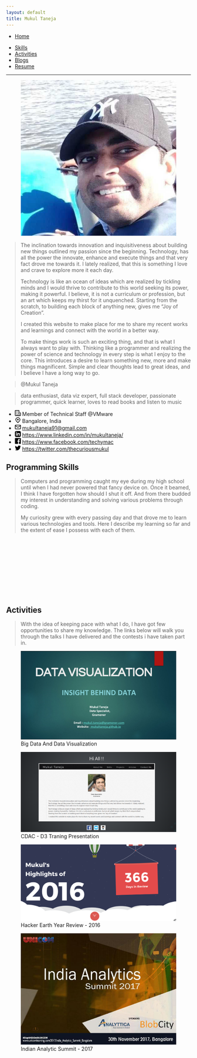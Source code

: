 ```yaml
---
layout: default
title: Mukul Taneja
---
```

<div class="page-content-wrapper">
    <div class="container-fluid header p-4">
        <div class="row">
            <div class="col-1"></div>
            <div class="col-5">
                <div class="mt-2">
                    <nav class="navbar navbar-expand-lg">
                        <div class="collapse navbar-collapse">
                            <ul class="navbar-nav w-100">
                                <li class="nav-item w-30 pr-5 text-center">
                                    <a href="/" class="home-link">
                                        <span class="font-weight-bold">Home</span>
                                    </a>
                                </li>
                            </ul>
                        </div>
                    </nav>
                </div>
            </div>
            <div class="col-5">
                <div class="mt-2">
                    <nav class="navbar navbar-expand-lg">
                        <div class="collapse navbar-collapse">
                            <ul class="navbar-nav w-100">
                                <li class="nav-item w-30 pr-5 pl-5 text-center">
                                    <a href="#skills" class="skills-link">
                                        <span class="font-weight-bold">Skills</span>
                                    </a>
                                </li>
                                <li class="nav-item w-30 pr-5 pl-5 text-center">
                                    <a href="#rewards" class="rewards-link">
                                        <span class="font-weight-bold">Activities</span>
                                    </a>
                                </li>
                                <li class="nav-item w-30 pr-5 pl-5 text-center">
                                    <a href="/blogs" class="blogs">
                                        <span class="font-weight-bold">Blogs</span>
                                    </a>
                                </li>
                                <li class="nav-item w-30 pr-5 pl-5 text-center">
                                    <a href="resume/resume.pdf" class="resume" target="_blank">
                                        <span class="font-weight-bold">Resume</span>
                                    </a>
                                </li>
                            </ul>
                        </div>
                    </nav>
                </div>
            </div>
            <div class="col-1"></div>
        </div>
        <hr />
        <div class="row">
            <div class="col-1"></div>
            <div class="col-3">
                <div>
                    <div class="row">
                        <figure class="figure h-75 w-75 mt-5">
                            <img src="static/images/1567535066215.jpg" alt="mukul taneja" class="me img-responsive w-100 h-100"/>
                        </figure>
                    </div>
                </div>
            </div>
            <div class="col-7">
                <div class="pr-5 mt-5">
                    <div class="row">
                        <blockquote class="pt-5 mt-5">
                            <p>
                                The inclination towards innovation and inquisitiveness about building new things outlined my passion since the beginning. Technology, has all the power the innovate, enhance and execute things and that very fact drove me towards it. I lately realized, that this is something I love and crave to explore more it each day.
                            </p>
                            <p>
                                Technology is like an ocean of ideas which are realized by tickling minds and I would thrive to contribute to this world seeking its power, making it powerful. I believe, it is not a curriculum or profession, but an art which keeps my thirst for it unquenched. Starting from the scratch, to building each block of anything new, gives me “Joy of Creation”.
                            </p>
                            <p>
                                I created this website to make place for me to share my recent works and learnings and connect with the world in a better way.
                            </p>
                            <p>
                                To make things work is such an exciting thing, and that is what I always want to play with. Thinking like a programmer and realizing the power of science and technology in every step is what I enjoy to the core. This introduces a desire to learn something new, more and make things magnificent. Simple and clear thoughts lead to great ideas, and I believe I have a long way to go.
                            </p>
                        </blockquote>
                    </div>
                </div>
            </div>
        </div>
        <div class="row">
            <div class="col-1"></div>
            <div class="col-3">
                <div class="row">
                    <blockquote>
                        <p>@Mukul Taneja</p>
                    </blockquote>
                </div>
                <div class="row">
                    <blockquote>
                        <p>
                            data enthusiast, data viz expert, full stack developer, passionate programmer, quick learner, loves to read books and listen to music
                        </p>
                    </blockquote>
                </div>
                <div class="row">
                    <ul class="list-group">
                        <li aria-label="Org: VMware">
                            <svg class="octicon octicon-location" viewBox="0 0 16 16" version="1.1" width="16" height="16" aria-hidden="true"><path fill-rule="evenodd" d="M1.5 14.25c0 .138.112.25.25.25H4v-1.25a.75.75 0 01.75-.75h2.5a.75.75 0 01.75.75v1.25h2.25a.25.25 0 00.25-.25V1.75a.25.25 0 00-.25-.25h-8.5a.25.25 0 00-.25.25v12.5zM1.75 16A1.75 1.75 0 010 14.25V1.75C0 .784.784 0 1.75 0h8.5C11.216 0 12 .784 12 1.75v12.5c0 .085-.006.168-.018.25h2.268a.25.25 0 00.25-.25V8.285a.25.25 0 00-.111-.208l-1.055-.703a.75.75 0 11.832-1.248l1.055.703c.487.325.779.871.779 1.456v5.965A1.75 1.75 0 0114.25 16h-3.5a.75.75 0 01-.197-.026c-.099.017-.2.026-.303.026h-3a.75.75 0 01-.75-.75V14h-1v1.25a.75.75 0 01-.75.75h-3zM3 3.75A.75.75 0 013.75 3h.5a.75.75 0 010 1.5h-.5A.75.75 0 013 3.75zM3.75 6a.75.75 0 000 1.5h.5a.75.75 0 000-1.5h-.5zM3 9.75A.75.75 0 013.75 9h.5a.75.75 0 010 1.5h-.5A.75.75 0 013 9.75zM7.75 9a.75.75 0 000 1.5h.5a.75.75 0 000-1.5h-.5zM7 6.75A.75.75 0 017.75 6h.5a.75.75 0 010 1.5h-.5A.75.75 0 017 6.75zM7.75 3a.75.75 0 000 1.5h.5a.75.75 0 000-1.5h-.5z"></path></svg>
                            <span>Member of Technical Staff @VMware</span>
                        </li>
                        <li aria-label="Location: Bangalore">
                            <svg class="octicon octicon-location" viewBox="0 0 16 16" version="1.1" width="16" height="16" aria-hidden="true"><path fill-rule="evenodd" d="M11.536 3.464a5 5 0 010 7.072L8 14.07l-3.536-3.535a5 5 0 117.072-7.072v.001zm1.06 8.132a6.5 6.5 0 10-9.192 0l3.535 3.536a1.5 1.5 0 002.122 0l3.535-3.536zM8 9a2 2 0 100-4 2 2 0 000 4z"></path></svg>
                            <span>Bangalore, India</span>
                        </li>
                        <li aria-label="Email: mukultaneja91@gmail.com">
                            <svg class="octicon octicon-mail" viewBox="0 0 16 16" version="1.1" width="16" height="16" aria-hidden="true"><path fill-rule="evenodd" d="M1.75 2A1.75 1.75 0 000 3.75v.736a.75.75 0 000 .027v7.737C0 13.216.784 14 1.75 14h12.5A1.75 1.75 0 0016 12.25v-8.5A1.75 1.75 0 0014.25 2H1.75zM14.5 4.07v-.32a.25.25 0 00-.25-.25H1.75a.25.25 0 00-.25.25v.32L8 7.88l6.5-3.81zm-13 1.74v6.441c0 .138.112.25.25.25h12.5a.25.25 0 00.25-.25V5.809L8.38 9.397a.75.75 0 01-.76 0L1.5 5.809z"></path></svg>
                            <a href="mailto:mukultaneja91@gmail.com">mukultaneja91@gmail.com</a>
                        </li>
                        <li aria-label="linkedin: https://www.linkedin.com/in/mukultaneja/">
                            <svg viewBox="0 0 24 24" version="1.1" width="16" height="16" aria-hidden="true"><path d="M19 0h-14c-2.761 0-5 2.239-5 5v14c0 2.761 2.239 5 5 5h14c2.762 0 5-2.239 5-5v-14c0-2.761-2.238-5-5-5zm-11 19h-3v-11h3v11zm-1.5-12.268c-.966 0-1.75-.79-1.75-1.764s.784-1.764 1.75-1.764 1.75.79 1.75 1.764-.783 1.764-1.75 1.764zm13.5 12.268h-3v-5.604c0-3.368-4-3.113-4 0v5.604h-3v-11h3v1.765c1.396-2.586 7-2.777 7 2.476v6.759z"/></svg>
                            <a href="https://www.linkedin.com/in/mukultaneja/" target="_blank">https://www.linkedin.com/in/mukultaneja/</a>
                        </li>
                        <li aria-label="facebook: https://www.facebook.com/techymac">
                            <svg class="octicon octicon-mail" viewBox="0 0 24 24" version="1.1" width="16" height="16" aria-hidden="true"><path d="M22.675 0h-21.35c-.732 0-1.325.593-1.325 1.325v21.351c0 .731.593 1.324 1.325 1.324h11.495v-9.294h-3.128v-3.622h3.128v-2.671c0-3.1 1.893-4.788 4.659-4.788 1.325 0 2.463.099 2.795.143v3.24l-1.918.001c-1.504 0-1.795.715-1.795 1.763v2.313h3.587l-.467 3.622h-3.12v9.293h6.116c.73 0 1.323-.593 1.323-1.325v-21.35c0-.732-.593-1.325-1.325-1.325z"/></svg>
                            <a href="https://www.facebook.com/techymac" target="_blank">https://www.facebook.com/techymac
                            </a>
                        </li>
                        <li aria-label="twitter: https://twitter.com/thecuriousmukul">
                            <svg class="octicon octicon-mail" viewBox="0 0 24 24" version="1.1" width="16" height="16" aria-hidden="true"><path d="M24 4.557c-.883.392-1.832.656-2.828.775 1.017-.609 1.798-1.574 2.165-2.724-.951.564-2.005.974-3.127 1.195-.897-.957-2.178-1.555-3.594-1.555-3.179 0-5.515 2.966-4.797 6.045-4.091-.205-7.719-2.165-10.148-5.144-1.29 2.213-.669 5.108 1.523 6.574-.806-.026-1.566-.247-2.229-.616-.054 2.281 1.581 4.415 3.949 4.89-.693.188-1.452.232-2.224.084.626 1.956 2.444 3.379 4.6 3.419-2.07 1.623-4.678 2.348-7.29 2.04 2.179 1.397 4.768 2.212 7.548 2.212 9.142 0 14.307-7.721 13.995-14.646.962-.695 1.797-1.562 2.457-2.549z"/></svg>
                            <a href="https://twitter.com/thecuriousmukul" target="_blank">https://twitter.com/thecuriousmukul</a>
                        </li>
                    </ul>
                </div>
            </div>
        </div>
    </div>
    <!-- skills section of main page-->
    <div class="container-fluid skills p-4" id="skills">
        <div class="row p-4">
            <div class="col">
                <div class="skill-heading">
                    <h2 class="text-center">
                        Programming Skills
                    </h2>
                </div>
            </div>
        </div>
        <div class="row p-4">
            <div class="col pl-4 pr-4">
                <blockquote>
                    <p>
                        Computers and programming caught my eye during my high school until when I had never powered that fancy device on. Once it beamed, I think I have forgotten how should I shut it off. And from there budded my interest in understanding and solving various problems through coding.
                    </p>
                    <p>
                        My curiosity grew with every passing day and that drove me to learn various technologies and tools. Here I describe my learning so far and the extent of ease I possess with each of them.
                    </p>
                </blockquote>
            </div>
        </div>
        <div class="row p-4">
            <div class="col-12 skills">
                <svg></svg>
            </div>
        </div>
    </div>
    <!-- talks & reward section -->
    <div class="container-fluid rewards p-4" id="rewards">
        <div class="row p-4">
            <div class="col">
                <div class="rewards-heading">
                    <h2 class="text-center">
                        Activities
                    </h2>
                </div>
            </div>
        </div>
        <div class="row p-4">
            <div class="col pl-4 pr-4">
                <blockquote>
                    <p>
                        With the idea of keeping pace with what I do, I have got few opportunities to share my knowledge. The links below will walk you through the talks I have delivered and the contests i have taken part in.
                    </p>
                </blockquote>
            </div>
        </div>
        <div class="row p-4">
            <div class="col pl-4 pr-4">
                <figure class="figure">
                    <a href="https://speakerdeck.com/mukultaneja/big-data-visualization" target="blank.html">
                        <img src="static/images/data-visualization-talk.png" class="talk-images" alt="Talk on Big Data & Visualization"/>
                    </a>
                    <figcaption class="text-center mt-4">
                        Big Data And Data Visualization
                    </figcaption>
                </figure>
            </div>
            <div class="col pl-4 pr-4">
                <figure class="figure">
                    <a href="talks/cdac-training/presentation.html" target="blank.html">
                        <img src="static/images/cdac-presentation.png" class="talk-images" alt="Lecture Slides on D3.js" />
                    </a>
                    <figcaption class="text-center mt-4">
                        CDAC - D3 Traning Presentation
                    </figcaption>
                </figure>
            </div>
            <div class="col pl-4 pr-4">
                <figure class="figure">
                    <a href="https://www.hackerearth.com/year-in-review/2016/mac.thecreator/share/295f68e5916b/" target="blank.html">
                        <img src="static/images/hacker-earth-review.png" class="talk-images" alt="Hacker Earth Year Reviews"/>
                    </a>
                    <figcaption class="text-center mt-4">
                        Hacker Earth Year Review - 2016
                    </figcaption>
                </figure>
            </div>
            <div class="col pl-4 pr-4">
                <figure class="figure">
                    <a href="talks/analytic-summit-2017/presentation.html" target="blank.html">
                        <img src="static/images/analytic-summit-2017.jpeg" class="talk-images" alt="Analytic Summit 2017" />
                    </a>
                    <figcaption class="text-center mt-4">
                        Indian Analytic Summit - 2017
                    </figcaption>
                </figure>
            </div>
        </div>
    </div>
</div>